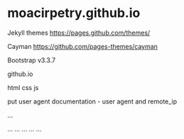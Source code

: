 # moacirpetry.github.io

Jekyll themes
https://pages.github.com/themes/

Cayman
https://github.com/pages-themes/cayman

Bootstrap v3.3.7

github.io

html
css
js

put user agent
documentation - user agent and remote_ip

...

...
...
...
...
...
